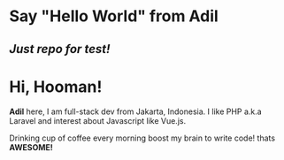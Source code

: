 # Say "Hello World" from Adil
*Just repo for test!*
-----------

# Hi, Hooman!

**Adil** here, I am full-stack dev from Jakarta, Indonesia. I like PHP a.k.a Laravel and interest about Javascript like Vue.js.

Drinking cup of coffee every morning boost my brain to write code! thats **AWESOME!**
